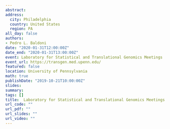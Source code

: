 ```yaml
---
abstract:
address:
  city: Philadelphia
  country: United States
  region: PA
all_day: false
authors:
- Pedro L. Baldoni
date: "2020-01-31T12:00:00Z"
date_end: "2020-01-31T13:00:00Z"
event: Laboratory for Statistical and Translational Genomics Meetings
event_url: https://transgen.med.upenn.edu/
featured: false
location: University of Pennsylvania
math: true
publishDate: "2019-10-21T10:00:00Z"
slides: 
summary: 
tags: []
title: 	Laboratory for Statistical and Translational Genomics Meetings
url_code: ""
url_pdf: ""
url_slides: ""
url_video: ""
---
```



